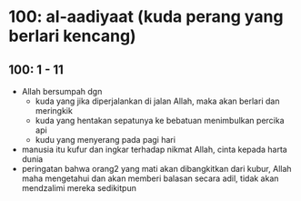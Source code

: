 # 100: al-aadiyaat (kuda perang yang berlari kencang)

## 100: 1 - 11
* Allah bersumpah dgn
  * kuda yang jika diperjalankan di jalan Allah, maka akan berlari dan meringkik
  * kuda yang hentakan sepatunya ke bebatuan menimbulkan percika api
  * kudu yang menyerang pada pagi hari
* manusia itu kufur dan ingkar terhadap nikmat Allah,
  cinta kepada harta dunia
* peringatan bahwa orang2 yang mati akan dibangkitkan dari kubur,
  Allah maha mengetahui dan akan memberi balasan secara adil,
  tidak akan mendzalimi mereka sedikitpun
